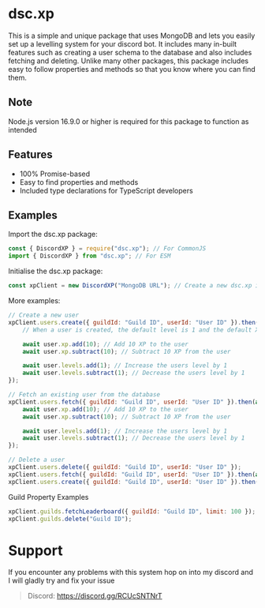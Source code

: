 # dsc.xp
This is a simple and unique package that uses MongoDB and lets you easily set up a levelling system for your discord bot. It includes many in-built features such as creating a user schema to the database and also includes fetching and deleting. Unlike many other packages, this package includes easy to follow properties and methods so that you know where you can find them.

## Note
Node.js version 16.9.0 or higher is required for this package to function as intended

## Features
- 100% Promise-based
- Easy to find properties and methods
- Included type declarations for TypeScript developers

## Examples
Import the dsc.xp package:
```js
const { DiscordXP } = require("dsc.xp"); // For CommonJS
import { DiscordXP } from "dsc.xp"; // For ESM
```

Initialise the dsc.xp package:
```js
const xpClient = new DiscordXP("MongoDB URL"); // Create a new dsc.xp instance
```

More examples:
```js
// Create a new user
xpClient.users.create({ guildId: "Guild ID", userId: "User ID" }).then(async (user) => {
    // When a user is created, the default level is 1 and the default XP is 0

    await user.xp.add(10); // Add 10 XP to the user
    await user.xp.subtract(10); // Subtract 10 XP from the user

    await user.levels.add(1); // Increase the users level by 1
    await user.levels.subtract(1); // Decrease the users level by 1
});

// Fetch an existing user from the database
xpClient.users.fetch({ guildId: "Guild ID", userId: "User ID" }).then(async (user) => {
    await user.xp.add(10); // Add 10 XP to the user
    await user.xp.subtract(10); // Subtract 10 XP from the user

    await user.levels.add(1); // Increase the users level by 1
    await user.levels.subtract(1); // Decrease the users level by 1
});

// Delete a user
xpClient.users.delete({ guildId: "Guild ID", userId: "User ID" });
xpClient.users.fetch({ guildId: "Guild ID", userId: "User ID" }).then(async (user) => await user.delete());
xpClient.users.create({ guildId: "Guild ID", userId: "User ID" }).then(async (user) => await user.delete());
```

Guild Property Examples
```js
xpClient.guilds.fetchLeaderboard({ guildId: "Guild ID", limit: 100 });
xpClient.guilds.delete("Guild ID");
```

# Support
If you encounter any problems with this system hop on into my discord and I will gladly try and fix your issue
> Discord: https://discord.gg/RCUcSNTNrT
